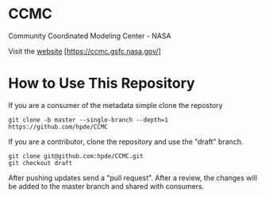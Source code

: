 # CCMC
Community Coordinated Modeling Center - NASA

Visit the [website](https://ccmc.gsfc.nasa.gov/) [https://ccmc.gsfc.nasa.gov/]

# How to Use This Repository

If you are a consumer of the metadata simple clone the repostory

````
git clone -b master --single-branch --depth=1 https://github.com/hpde/CCMC
````

If you are a contributor, clone the repository and use the "draft" branch.
````
git clone git@github.com:hpde/CCMC.git
git checkout draft
````

After pushing updates send a "pull request". After a review, the changes
will be added to the master branch and shared with consumers.

